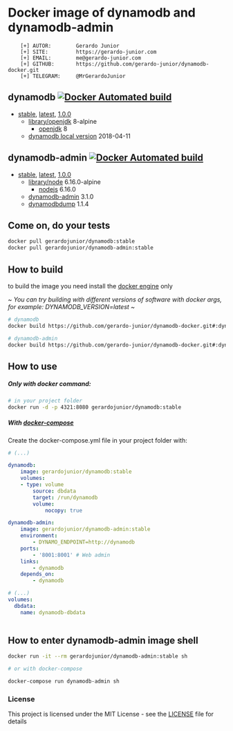 # Docker image of dynamodb and dynamodb-admin

```
    [+] AUTOR:        Gerardo Junior
    [+] SITE:         https://gerardo-junior.com
    [+] EMAIL:        me@gerardo-junior.com
    [+] GITHUB:       https://github.com/gerardo-junior/dynamodb-docker.git
    [+] TELEGRAM:     @MrGerardoJunior
```

## dynamodb [![Docker Automated build](https://img.shields.io/docker/automated/jrottenberg/ffmpeg.svg)](https://hub.docker.com/r/gerardojunior/dynamodb/)
- [stable](https://github.com/gerardo-junior/dynamodb-docker/blob/master/dynamodb/Dockerfile), [latest](https://github.com/gerardo-junior/dynamodb-docker/blob/develop/dynamodb/Dockerfile), [1.0.0](https://github.com/gerardo-junior/dynamodb-docker/blob/1.0.0/dynamodb/Dockerfile)
    - [library/openjdk](https://hub.docker.com/_/openjdk) 8-alpine
      - [openjdk](https://openjdk.java.net/) 8
    - [dynamodb local version](https://docs.aws.amazon.com/amazondynamodb/latest/developerguide/DynamoDBLocal.DownloadingAndRunning.html) 2018-04-11

## dynamodb-admin [![Docker Automated build](https://img.shields.io/docker/automated/jrottenberg/ffmpeg.svg)](https://hub.docker.com/r/gerardojunior/dynamodb-admin/)
- [stable](https://github.com/gerardo-junior/dynamodb-docker/blob/master/dynamodb-admin/Dockerfile), [latest](https://github.com/gerardo-junior/dynamodb-docker/blob/develop/dynamodb-admin/Dockerfile), [1.0.0](https://github.com/gerardo-junior/dynamodb-docker/blob/1.0.0/dynamodb-admin/Dockerfile)
  - [library/node](https://hub.docker.com/_/node) 6.16.0-alpine
      - [nodejs](https://nodejs.org/) 6.16.0
  - [dynamodb-admin](https://github.com/aaronshaf/dynamodb-admin) 3.1.0
  - [dynamodbdump](https://github.com/bchew/dynamodump.git) 1.1.4

## Come on, do your tests

```bash
docker pull gerardojunior/dynamodb:stable
docker pull gerardojunior/dynamodb-admin:stable
```

## How to build

to build the image you need install the [docker engine](https://www.docker.com/) only

*~ You can try building with different versions of software with docker args, for example: DYNAMODB_VERSION=latest ~*
```bash
# dynamodb
docker build https://github.com/gerardo-junior/dynamodb-docker.git#:dynamodb --tag gerardojunior/dynamodb-admin

# dynamodb-admin
docker build https://github.com/gerardo-junior/dynamodb-docker.git#:dynamodb-admin --tag gerardojunior/dynamodb-admin
```
## How to use

##### Only with docker command:

```bash
# in your project folder
docker run -d -p 4321:8080 gerardojunior/dynamodb:stable
```
##### With [docker-compose](https://docs.docker.com/compose/)

Create the docker-compose.yml file  in your project folder with:

```yml
# (...)

dynamodb:
    image: gerardojunior/dynamodb:stable
    volumes:
    - type: volume
        source: dbdata
        target: /run/dynamodb
        volume:
            nocopy: true

dynamodb-admin:
    image: gerardojunior/dynamodb-admin:stable
    environment:
        - DYNAMO_ENDPOINT=http://dynamodb
    ports:
        - '8001:8001' # Web admin
    links:
        - dynamodb
    depends_on:
        - dynamodb

# (...)
volumes:
  dbdata:
    name: dynamodb-dbdata
        
```

## How to enter dynamodb-admin image shell
 
```bash
docker run -it --rm gerardojunior/dynamodb-admin:stable sh

# or with docker-compose

docker-compose run dynamodb-admin sh
```

### License  
This project is licensed under the MIT License - see the [LICENSE](LICENSE) file for details
